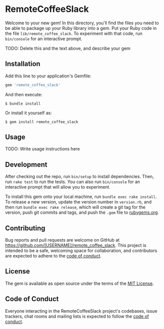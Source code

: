 # RemoteCoffeeSlack

Welcome to your new gem! In this directory, you'll find the files you need to be able to package up your Ruby library into a gem. Put your Ruby code in the file `lib/remote_coffee_slack`. To experiment with that code, run `bin/console` for an interactive prompt.

TODO: Delete this and the text above, and describe your gem

## Installation

Add this line to your application's Gemfile:

```ruby
gem 'remote_coffee_slack'
```

And then execute:

    $ bundle install

Or install it yourself as:

    $ gem install remote_coffee_slack

## Usage

TODO: Write usage instructions here

## Development

After checking out the repo, run `bin/setup` to install dependencies. Then, run `rake test` to run the tests. You can also run `bin/console` for an interactive prompt that will allow you to experiment.

To install this gem onto your local machine, run `bundle exec rake install`. To release a new version, update the version number in `version.rb`, and then run `bundle exec rake release`, which will create a git tag for the version, push git commits and tags, and push the `.gem` file to [rubygems.org](https://rubygems.org).

## Contributing

Bug reports and pull requests are welcome on GitHub at https://github.com/[USERNAME]/remote_coffee_slack. This project is intended to be a safe, welcoming space for collaboration, and contributors are expected to adhere to the [code of conduct](https://github.com/[USERNAME]/remote_coffee_slack/blob/master/CODE_OF_CONDUCT.md).


## License

The gem is available as open source under the terms of the [MIT License](https://opensource.org/licenses/MIT).

## Code of Conduct

Everyone interacting in the RemoteCoffeeSlack project's codebases, issue trackers, chat rooms and mailing lists is expected to follow the [code of conduct](https://github.com/[USERNAME]/remote_coffee_slack/blob/master/CODE_OF_CONDUCT.md).
